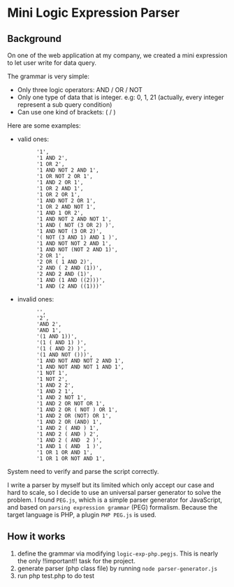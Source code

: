 # Mini Logic Expression Parser

## Background

On one of the web application at my company, we created a mini expression to let user write for data query.

The grammar is very simple: 

- Only three logic operators: AND / OR / NOT
- Only one type of data that is integer. e.g: 0, 1, 21 (actually, every integer represent a sub query condition)
- Can use one kind of brackets: ( / )

Here are some examples:

- valid ones:

            '1',
            '1 AND 2',
            '1 OR 2',
            '1 AND NOT 2 AND 1',
            '1 OR NOT 2 OR 1',
            '1 AND 2 OR 1',
            '1 OR 2 AND 1',
            '1 OR 2 OR 1',
            '1 AND NOT 2 OR 1',
            '1 OR 2 AND NOT 1',
            '1 AND 1 OR 2',
            '1 AND NOT 2 AND NOT 1',
            '1 AND ( NOT (3 OR 2) )',
            '1 AND NOT (3 OR 2)',
            '( NOT (3 AND 1) AND 1 )',
            '1 AND NOT NOT 2 AND 1',
            '1 AND NOT (NOT 2 AND 1)',
            '2 OR 1',
            '2 OR ( 1 AND 2)',
            '2 AND ( 2 AND (1))',
            '2 AND 2 AND (1)',
            '1 AND (1 AND ((2)))',
            '1 AND (2 AND ((1)))'

- invalid ones:

            '',
            '2',
            'AND 2',
            'AND 1',
            '(1 AND 1))',
            '(1 ( AND 1) )',
            '(1 ( AND 2) )',
            '(1 AND NOT ()))',
            '1 AND NOT AND NOT 2 AND 1',
            '1 AND NOT AND NOT 1 AND 1',
            '1 NOT 1',
            '1 NOT 2',
            '1 AND 2 2',
            '1 AND 2 1',
            '1 AND 2 NOT 1',
            '1 AND 2 OR NOT OR 1',
            '1 AND 2 OR ( NOT ) OR 1',
            '1 AND 2 OR (NOT) OR 1',
            '1 AND 2 OR (AND) 1',
            '1 AND 2 ( AND ) 1',
            '1 AND 2 ( AND ) 2',
            '1 AND 2 ( AND  2 )',
            '1 AND 1 ( AND  1 )',
            '1 OR 1 OR AND 1',
            '1 OR 1 OR NOT AND 1',

System need to verify and parse the script correctly. 

I write a parser by myself but its limited which only accept our case and hard to scale, so I decide to use an universal parser generator to solve the problem. I found `PEG.js`, which is a simple parser generator for JavaScript, and based on `parsing expression grammar` (PEG) formalism. Because the target language is PHP, a plugin `PHP PEG.js` is used.

## How it works

1. define the grammar via modifying `logic-exp-php.pegjs`. This is nearly the only !!important!! task for the project.
2. generate parser (php class file) by running `node parser-generator.js`
3. run php test.php to do test
